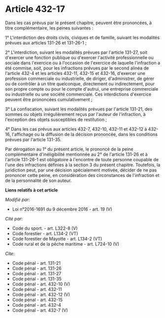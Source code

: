 # Article 432-17

Dans les cas prévus par le présent chapitre, peuvent être prononcées, à titre complémentaire, les peines suivantes :

1° L'interdiction des droits civils, civiques et de famille, suivant les modalités prévues aux articles 131-26 et 131-26-1 ;

2° L'interdiction, suivant les modalités prévues par l'article 131-27, soit d'exercer une fonction publique ou d'exercer
l'activité professionnelle ou sociale dans l'exercice ou à l'occasion de l'exercice de laquelle l'infraction a été commise,
soit, pour les infractions prévues par le second alinéa de l'article 432-4 et les articles 432-11, 432-15 et 432-16,
d'exercer une profession commerciale ou industrielle, de diriger, d'administrer, de gérer ou de contrôler à un titre
quelconque, directement ou indirectement, pour son propre compte ou pour le compte d'autrui, une entreprise commerciale ou
industrielle ou une société commerciale. Ces interdictions d'exercice peuvent être prononcées cumulativement ;

3° La confiscation, suivant les modalités prévues par l'article 131-21, des sommes ou objets irrégulièrement reçus par
l'auteur de l'infraction, à l'exception des objets susceptibles de restitution ;

4° Dans les cas prévus aux articles 432-7, 432-10, 432-11 et 432-12 à 432-16, l'affichage ou la diffusion de la décision
prononcée, dans les conditions prévues par l'article 131-35.

Par dérogation au 1° du présent article, le prononcé de la peine complémentaire d'inéligibilité mentionnée au 2° de l'article
131-26 et à l'article 131-26-1 est obligatoire à l'encontre de toute personne coupable de l'une des infractions définies à la
section 3 du présent chapitre. Toutefois, la juridiction peut, par une décision spécialement motivée, décider de ne pas
prononcer cette peine, en considération des circonstances de l'infraction et de la personnalité de son auteur.

**Liens relatifs à cet article**

_Modifié par_:

  - Loi n°2016-1691 du 9 décembre 2016 - art. 19 (V)

_Cité par_:

  - Code du sport. - art. L322-8 (V)
  - Code forestier - art. L134-2 (VT)
  - Code forestier de Mayotte - art. L134-2 (VT)
  - Code rural et de la pêche maritime - art. L724-10 (V)

_Cite_:

  - Code pénal - art. 131-21
  - Code pénal - art. 131-26
  - Code pénal - art. 131-27
  - Code pénal - art. 131-35
  - Code pénal - art. 432-10 (V)
  - Code pénal - art. 432-11
  - Code pénal - art. 432-12 (V)
  - Code pénal - art. 432-15
  - Code pénal - art. 432-4
  - Code pénal - art. 432-7 (V)
